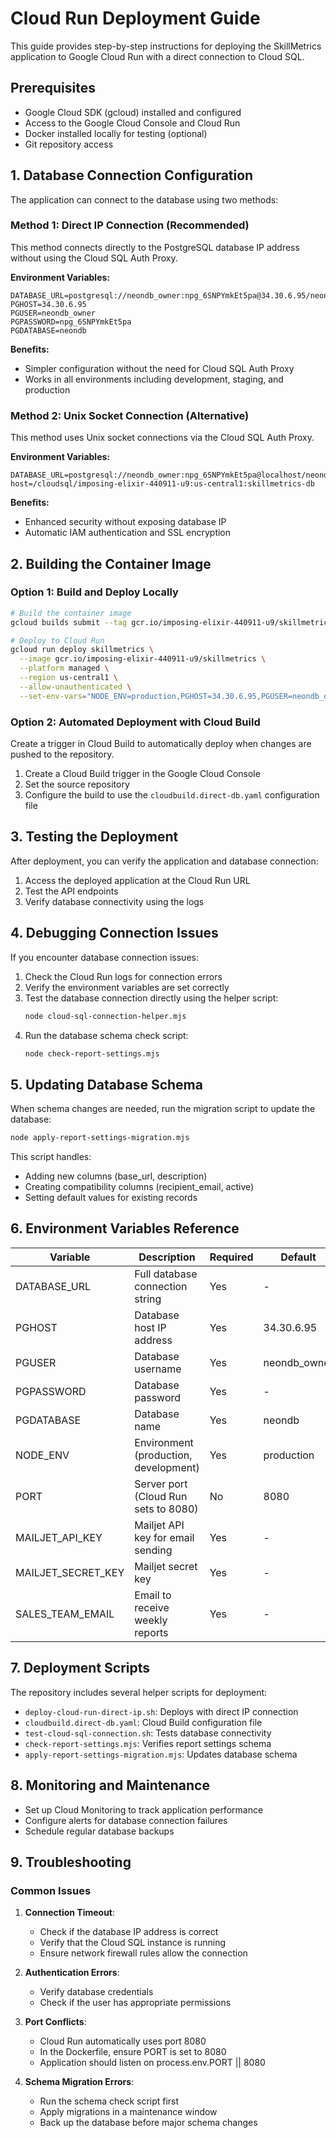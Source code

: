 # Cloud Run Deployment Guide

This guide provides step-by-step instructions for deploying the SkillMetrics application to Google Cloud Run with a direct connection to Cloud SQL.

## Prerequisites

- Google Cloud SDK (gcloud) installed and configured
- Access to the Google Cloud Console and Cloud Run
- Docker installed locally for testing (optional)
- Git repository access

## 1. Database Connection Configuration

The application can connect to the database using two methods:

### Method 1: Direct IP Connection (Recommended)

This method connects directly to the PostgreSQL database IP address without using the Cloud SQL Auth Proxy.

**Environment Variables:**
```
DATABASE_URL=postgresql://neondb_owner:npg_6SNPYmkEt5pa@34.30.6.95/neondb
PGHOST=34.30.6.95
PGUSER=neondb_owner
PGPASSWORD=npg_6SNPYmkEt5pa
PGDATABASE=neondb
```

**Benefits:**
- Simpler configuration without the need for Cloud SQL Auth Proxy
- Works in all environments including development, staging, and production

### Method 2: Unix Socket Connection (Alternative)

This method uses Unix socket connections via the Cloud SQL Auth Proxy.

**Environment Variables:**
```
DATABASE_URL=postgresql://neondb_owner:npg_6SNPYmkEt5pa@localhost/neondb?host=/cloudsql/imposing-elixir-440911-u9:us-central1:skillmetrics-db
```

**Benefits:**
- Enhanced security without exposing database IP
- Automatic IAM authentication and SSL encryption

## 2. Building the Container Image

### Option 1: Build and Deploy Locally

```bash
# Build the container image
gcloud builds submit --tag gcr.io/imposing-elixir-440911-u9/skillmetrics

# Deploy to Cloud Run
gcloud run deploy skillmetrics \
  --image gcr.io/imposing-elixir-440911-u9/skillmetrics \
  --platform managed \
  --region us-central1 \
  --allow-unauthenticated \
  --set-env-vars="NODE_ENV=production,PGHOST=34.30.6.95,PGUSER=neondb_owner,PGPASSWORD=npg_6SNPYmkEt5pa,PGDATABASE=neondb,DATABASE_URL=postgresql://neondb_owner:npg_6SNPYmkEt5pa@34.30.6.95/neondb"
```

### Option 2: Automated Deployment with Cloud Build

Create a trigger in Cloud Build to automatically deploy when changes are pushed to the repository.

1. Create a Cloud Build trigger in the Google Cloud Console
2. Set the source repository
3. Configure the build to use the `cloudbuild.direct-db.yaml` configuration file

## 3. Testing the Deployment

After deployment, you can verify the application and database connection:

1. Access the deployed application at the Cloud Run URL
2. Test the API endpoints
3. Verify database connectivity using the logs

## 4. Debugging Connection Issues

If you encounter database connection issues:

1. Check the Cloud Run logs for connection errors
2. Verify the environment variables are set correctly
3. Test the database connection directly using the helper script:
   ```bash
   node cloud-sql-connection-helper.mjs
   ```
4. Run the database schema check script:
   ```bash
   node check-report-settings.mjs
   ```

## 5. Updating Database Schema

When schema changes are needed, run the migration script to update the database:

```bash
node apply-report-settings-migration.mjs
```

This script handles:
- Adding new columns (base_url, description)
- Creating compatibility columns (recipient_email, active)
- Setting default values for existing records

## 6. Environment Variables Reference

| Variable | Description | Required | Default |
|----------|-------------|----------|---------|
| DATABASE_URL | Full database connection string | Yes | - |
| PGHOST | Database host IP address | Yes | 34.30.6.95 |
| PGUSER | Database username | Yes | neondb_owner |
| PGPASSWORD | Database password | Yes | - |
| PGDATABASE | Database name | Yes | neondb |
| NODE_ENV | Environment (production, development) | Yes | production |
| PORT | Server port (Cloud Run sets to 8080) | No | 8080 |
| MAILJET_API_KEY | Mailjet API key for email sending | Yes | - |
| MAILJET_SECRET_KEY | Mailjet secret key | Yes | - |
| SALES_TEAM_EMAIL | Email to receive weekly reports | Yes | - |

## 7. Deployment Scripts

The repository includes several helper scripts for deployment:

- `deploy-cloud-run-direct-ip.sh`: Deploys with direct IP connection
- `cloudbuild.direct-db.yaml`: Cloud Build configuration file
- `test-cloud-sql-connection.sh`: Tests database connectivity
- `check-report-settings.mjs`: Verifies report settings schema
- `apply-report-settings-migration.mjs`: Updates database schema

## 8. Monitoring and Maintenance

- Set up Cloud Monitoring to track application performance
- Configure alerts for database connection failures
- Schedule regular database backups

## 9. Troubleshooting

### Common Issues

1. **Connection Timeout**:
   - Check if the database IP address is correct
   - Verify that the Cloud SQL instance is running
   - Ensure network firewall rules allow the connection

2. **Authentication Errors**:
   - Verify database credentials
   - Check if the user has appropriate permissions

3. **Port Conflicts**:
   - Cloud Run automatically uses port 8080
   - In the Dockerfile, ensure PORT is set to 8080
   - Application should listen on process.env.PORT || 8080

4. **Schema Migration Errors**:
   - Run the schema check script first
   - Apply migrations in a maintenance window
   - Back up the database before major schema changes